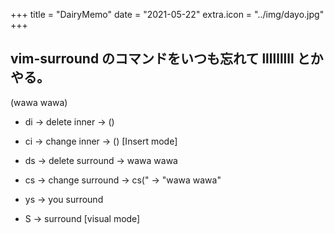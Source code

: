+++
title = "DairyMemo"
date = "2021-05-22"
extra.icon = "../img/dayo.jpg"
+++

## vim-surround のコマンドをいつも忘れて lllllllll とかやる。

(wawa wawa)
- di -> delete inner -> ()
- ci -> change inner -> () [Insert mode]

- ds -> delete surround -> wawa wawa 
- cs -> change surround -> cs(" -> "wawa wawa"

- ys -> you surround 

- S -> surround [visual mode]
